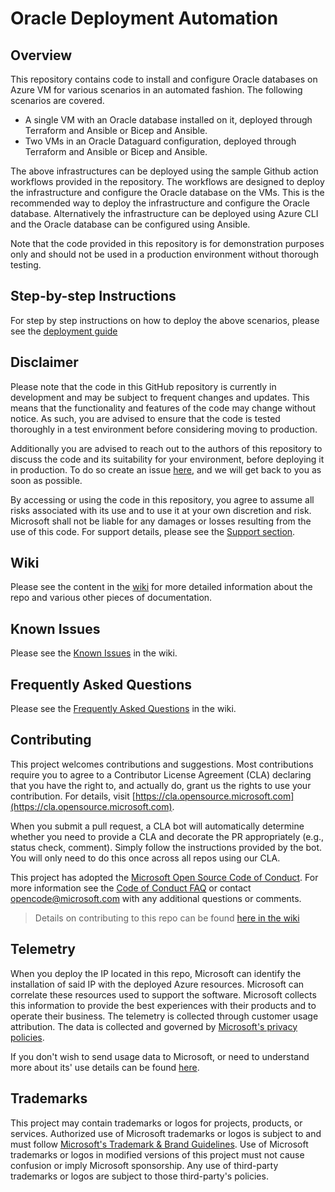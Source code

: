 # Oracle Deployment Automation

## Overview

This repository contains code to install and configure Oracle databases on Azure VM for various scenarios in an automated fashion. The following scenarios are covered.

- A single VM with an Oracle database installed on it, deployed through Terraform and Ansible or Bicep and Ansible.
- Two VMs in an Oracle Dataguard configuration, deployed through Terraform and Ansible or Bicep and Ansible.

The above infrastructures can be deployed using the sample Github action workflows provided in the repository. The workflows are designed to deploy the infrastructure and configure the Oracle database on the VMs. This is the recommended way to deploy the infrastructure and configure the Oracle database. Alternatively the infrastructure can be deployed using Azure CLI and the Oracle database can be configured using Ansible.

Note that the code provided in this repository is for demonstration purposes only and should not be used in a production environment without thorough testing.

## Step-by-step Instructions

For step by step instructions on how to deploy the above scenarios, please see the [deployment guide](docs/wiki/Introduction-to-deploying-oracle.md)

## Disclaimer

Please note that the code in this GitHub repository is currently in development and may be subject to frequent changes and updates. This means that the functionality and features of the code may change without notice. As such, you are advised to ensure that the code is tested thoroughly in a test environment before considering moving to production.

Additionally you are advised to reach out to the authors of this repository to discuss the code and its suitability for your environment, before deploying it in production. To do so create an issue [here](https://github.com/Azure/lza-oracle/issues), and we will get back to you as soon as possible.

By accessing or using the code in this repository, you agree to assume all risks associated with its use and to use it at your own discretion and risk. Microsoft shall not be liable for any damages or losses resulting from the use of this code. For support details, please see the [Support section](./SUPPORT.md).

## Wiki

Please see the content in the [wiki](docs/wiki/Home.md) for more detailed information about the repo and various other pieces of documentation.

## Known Issues

Please see the [Known Issues](docs/wiki/KnownIssues.md) in the wiki.

## Frequently Asked Questions

Please see the [Frequently Asked Questions](docs/wiki/FAQ.md) in the wiki.

## Contributing

This project welcomes contributions and suggestions. Most contributions require you to agree to a Contributor License Agreement (CLA) declaring that you have the right to, and actually do, grant us the rights to use your contribution. For details, visit [https://cla.opensource.microsoft.com](https://cla.opensource.microsoft.com).

When you submit a pull request, a CLA bot will automatically determine whether you need to provide a CLA and decorate the PR appropriately (e.g., status check, comment). Simply follow the instructions provided by the bot. You will only need to do this once across all repos using our CLA.

This project has adopted the [Microsoft Open Source Code of Conduct](https://opensource.microsoft.com/codeofconduct/). For more information see the [Code of Conduct FAQ](https://opensource.microsoft.com/codeofconduct/faq/) or contact [opencode@microsoft.com](mailto:opencode@microsoft.com) with any additional questions or comments.

> Details on contributing to this repo can be found [here in the wiki](docs/wiki/Contributing.md)

## Telemetry

When you deploy the IP located in this repo, Microsoft can identify the installation of said IP with the deployed Azure resources. Microsoft can correlate these resources used to support the software. Microsoft collects this information to provide the best experiences with their products and to operate their business. The telemetry is collected through customer usage attribution. The data is collected and governed by [Microsoft's privacy policies](https://www.microsoft.com/trustcenter).

If you don't wish to send usage data to Microsoft, or need to understand more about its' use details can be found [here](docs/wiki/Telemetry.md).

## Trademarks

This project may contain trademarks or logos for projects, products, or services. Authorized use of Microsoft trademarks or logos is subject to and must follow [Microsoft's Trademark & Brand Guidelines](https://www.microsoft.com/en-us/legal/intellectualproperty/trademarks/usage/general). Use of Microsoft trademarks or logos in modified versions of this project must not cause confusion or imply Microsoft sponsorship. Any use of third-party trademarks or logos are subject to those third-party's policies.

